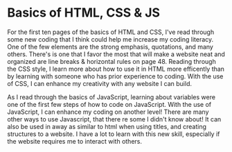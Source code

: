 # Basics of HTML, CSS & JS


   For the first ten pages of the basics of HTML and CSS, I've read through some new coding that I think could help me increase my coding literacy. One of the few elements
   are the strong emphasis, quotations, and many others. There's is one that I favor the most that will make a website neat and organized are line breaks & horizontal rules on page 48. Reading through the CSS style, I learn more about how to use it in HTML more efficently than by learning with someone who has prior experience to coding. With the use of CSS, I  can enhance my creativity with any website I can build.
   
   As I read through the basics of JavaScript, learning about variables were one of the first few steps of how to code on JavaScript. With the use of JavaScript, I can enhance my coding on another level! There are many other ways to use Javascript, that there re some I didn't know about! It can also be used in away as similar to html when using titles, and creating structures to a website. I have a lot to learn with this new skill, especially if the website requires me to interact with others.

